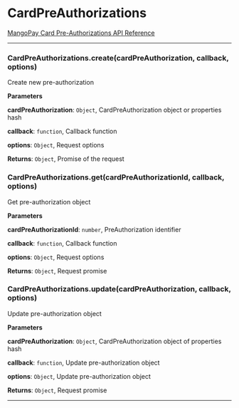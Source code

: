 # CardPreAuthorizations

[MangoPay Card Pre-Authorizations API Reference](https://docs.mangopay.com/api-references/card/pre-authorization/)



* * *

### CardPreAuthorizations.create(cardPreAuthorization, callback, options) 

Create new pre-authorization

**Parameters**

**cardPreAuthorization**: `Object`, CardPreAuthorization object or properties hash

**callback**: `function`, Callback function

**options**: `Object`, Request options

**Returns**: `Object`, Promise of the request


### CardPreAuthorizations.get(cardPreAuthorizationId, callback, options) 

Get pre-authorization object

**Parameters**

**cardPreAuthorizationId**: `number`, PreAuthorization identifier

**callback**: `function`, Callback function

**options**: `Object`, Request options

**Returns**: `Object`, Request promise


### CardPreAuthorizations.update(cardPreAuthorization, callback, options) 

Update pre-authorization object

**Parameters**

**cardPreAuthorization**: `Object`, CardPreAuthorization object of properties hash

**callback**: `function`, Update pre-authorization object

**options**: `Object`, Update pre-authorization object

**Returns**: `Object`, Request promise



* * *










